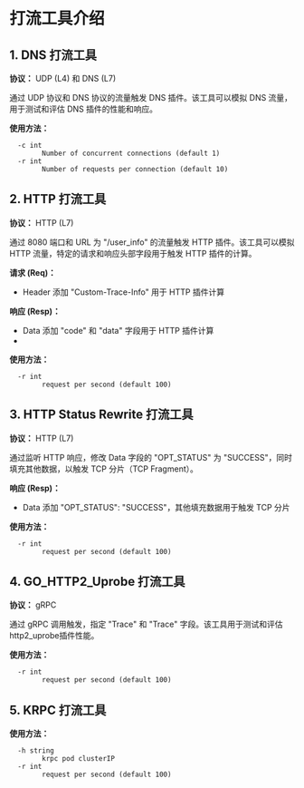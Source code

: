 # 打流工具介绍

## 1. DNS 打流工具

**协议：** UDP (L4) 和 DNS (L7)

通过 UDP 协议和 DNS 协议的流量触发 DNS 插件。该工具可以模拟 DNS 流量，用于测试和评估 DNS 插件的性能和响应。

**使用方法：**

```
  -c int
        Number of concurrent connections (default 1)
  -r int
        Number of requests per connection (default 10)
```

## 2. HTTP 打流工具

**协议：** HTTP (L7)

通过 8080 端口和 URL 为 "/user_info" 的流量触发 HTTP 插件。该工具可以模拟 HTTP 流量，特定的请求和响应头部字段用于触发 HTTP 插件的计算。

**请求 (Req)：**
- Header 添加 "Custom-Trace-Info" 用于 HTTP 插件计算

**响应 (Resp)：**
- Data 添加 "code" 和 "data" 字段用于 HTTP 插件计算
- 
**使用方法：**

```
  -r int
        request per second (default 100)
```

## 3. HTTP Status Rewrite 打流工具

**协议：** HTTP (L7)

通过监听 HTTP 响应，修改 Data 字段的 "OPT_STATUS" 为 "SUCCESS"，同时填充其他数据，以触发 TCP 分片（TCP Fragment）。

**响应 (Resp)：**
- Data 添加 "OPT_STATUS": "SUCCESS"，其他填充数据用于触发 TCP 分片

**使用方法：**

```
  -r int
        request per second (default 100)
```

## 4. GO_HTTP2_Uprobe 打流工具

**协议：** gRPC

通过 gRPC 调用触发，指定 "Trace" 和 "Trace" 字段。该工具用于测试和评估http2_uprobe插件性能。

**使用方法：**

```
  -r int
        request per second (default 100)
```

## 5. KRPC 打流工具

**使用方法：**

```
  -h string
        krpc pod clusterIP
  -r int
        request per second (default 100)
```



